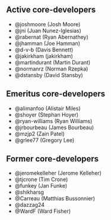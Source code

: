 ## Active core-developers
- @joshmoore (Josh Moore)
- @jni (Juan Nunez-Iglesias)
- @rabernat (Ryan Abernathey)
- @jhamman (Joe Hamman)
- @d-v-b (Davis Bennett)
- @jakirkham (jakirkham)
- @martindurant (Martin Durant)
- @normanrz (Norman Rzepka)
- @dstansby (David Stansby)

## Emeritus core-developers
- @alimanfoo (Alistair Miles)
- @shoyer (Stephan Hoyer)
- @ryan-williams (Ryan Williams)
- @jrbourbeau (James Bourbeau)
- @mzjp2 (Zain Patel)
- @grlee77 (Gregory Lee)

## Former core-developers
- @jeromekelleher (Jerome Kelleher)
- @tjcrone (Tim Crone)
- @funkey (Jan Funke)
- @shikharsg
- @Carreau (Matthias Bussonnier)
- @dazzag24
- @WardF (Ward Fisher)
